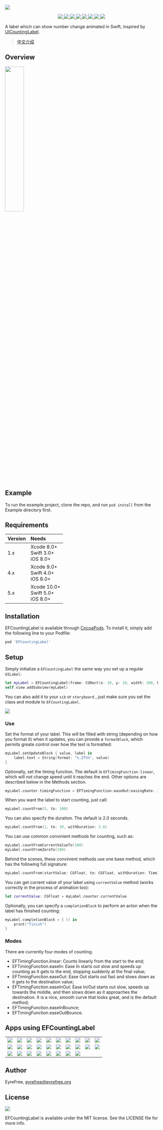 ![](https://raw.githubusercontent.com/EFPrefix/EFCountingLabel/master/Assets/EFCountingLabel.png)

<p align="center">
    <a href="https://travis-ci.org/EFPrefix/EFCountingLabel">
    	<img src="https://img.shields.io/travis/EFPrefix/EFCountingLabel.svg">
    </a>
    <a href="https://cocoapods.org/pods/EFCountingLabel">
    	<img src="https://img.shields.io/cocoapods/v/EFCountingLabel.svg?style=flat">
    </a>
    <a href="https://cocoapods.org/pods/EFCountingLabel">
    	<img src="https://img.shields.io/cocoapods/p/EFCountingLabel.svg?style=flat">
    </a>
    <a href="https://github.com/apple/swift">
    	<img src="https://img.shields.io/badge/language-swift-orange.svg">
    </a>
    <a href="https://raw.githubusercontent.com/EFPrefix/EFCountingLabel/master/LICENSE">
    	<img src="https://img.shields.io/cocoapods/l/EFCountingLabel.svg?style=flat">
    </a>
    <a href="https://twitter.com/EyreFree777">
    	<img src="https://img.shields.io/badge/twitter-@EyreFree777-blue.svg?style=flat">
    </a>
    <a href="https://www.weibo.com/eyrefree777">
    	<img src="https://img.shields.io/badge/weibo-@EyreFree-red.svg?style=flat">
    </a>
    <img src="https://img.shields.io/badge/made%20with-%3C3-orange.svg">
</p>

A label which can show number change animated in Swift, inspired by [UICountingLabel](https://github.com/dataxpress/UICountingLabel).

> [中文介绍](https://github.com/EFPrefix/EFCountingLabel/blob/master/README_CN.md)

## Overview

<img src="https://raw.githubusercontent.com/EFPrefix/EFCountingLabel/master/Assets/example.gif" width = "35%"/>

## Example

To run the example project, clone the repo, and run `pod install` from the Example directory first.

## Requirements

| Version | Needs                                |
|:--------|:-------------------------------------|
| 1.x     | Xcode 8.0+<br>Swift 3.0+<br>iOS 8.0+ |
| 4.x     | Xcode 9.0+<br>Swift 4.0+<br>iOS 8.0+ |
| 5.x     | Xcode 10.0+<br>Swift 5.0+<br>iOS 8.0+ |

## Installation

EFCountingLabel is available through [CocoaPods](https://cocoapods.org). To install
it, simply add the following line to your Podfile:

```ruby
pod 'EFCountingLabel'
```
## Setup

Simply initialize a `EFCountingLabel` the same way you set up a regular `UILabel`:

```swift
let myLabel = EFCountingLabel(frame: CGRect(x: 10, y: 10, width: 200, height: 40))
self.view.addSubview(myLabel)
```

You can also add it to your `xib` or `storyboard` , just make sure you set the class and module to `EFCountingLabel`.

<img src="https://raw.githubusercontent.com/EFPrefix/EFCountingLabel/master/Assets/storyboard.png"/>

### Use

Set the format of your label. This will be filled with string (depending on how you format it) when it updates, you can provide a `formatBlock`, which permits greate control over how the text is formatted:

```swift
myLabel.setUpdateBlock { value, label in
    label.text = String(format: "%.2f%%", value)
}
```

Optionally, set the timing function. The default is `EFTimingFunction.linear`, which will not change speed until it reaches the end. Other options are described below in the Methods section.

```swift
myLabel.counter.timingFunction = EFTimingFunction.easeOut(easingRate: 3)
```

When you want the label to start counting, just call:

```swift
myLabel.countFrom(5, to: 100)
```

You can also specify the duration. The default is 2.0 seconds.

```swift
myLabel.countFrom(1, to: 10, withDuration: 3.0)
```

You can use common convinient methods for counting, such as:

```swift
myLabel.countFromCurrentValueTo(100)
myLabel.countFromZeroTo(100)
```

Behind the scenes, these convinient methods use one base method, which has the following full signature:

```swift
myLabel.countFrom(startValue: CGFloat, to: CGFloat, withDuration: TimeInterval)
```

You can get current value of your label using `currentValue` method (works correctly in the process of animation too):

```swift
let currentValue: CGFloat = myLabel.counter.currentValue
```

Optionally, you can specify a `completionBlock` to perform an acton when the label has finished counting:

```swift
myLabel.completionBlock = { () in
    print("finish")
}
```

### Modes

There are currently four modes of counting.

- EFTimingFunction.linear: Counts linearly from the start to the end;
- EFTimingFunction.easeIn: Ease In starts out slow and speeds up counting as it gets to the end, stopping suddenly at the final value;
- EFTimingFunction.easeOut: Ease Out starts out fast and slows down as it gets to the destination value;
- EFTimingFunction.easeInOut: Ease In/Out starts out slow, speeds up towards the middle, and then slows down as it approaches the destination. It is a nice, smooth curve that looks great, and is the default method;
- EFTimingFunction.easeInBounce;
- EFTimingFunction.easeOutBounce.

## Apps using EFCountingLabel

<table>
  <tr>
    <td>
      <a href='https://www.appsight.io/app/toss-%ED%86%A0%EC%8A%A4' title='토스'>
        <img src='https://d3ixtyf8ei2pcx.cloudfront.net/icons/001/263/485/media/small.png?1530945069'>
      </a>
    </td>
    <td>
      <a href='https://www.appsight.io/app/%EC%87%BC%ED%95%91%EC%9D%84-%EB%9A%9D%EB%94%B1-%ED%8B%B0%EB%AA%AC' title='티몬 - 오늘은 또 어떤 딜?'>
        <img src='https://d3ixtyf8ei2pcx.cloudfront.net/icons/001/286/380/media/small.png?1534301992'>
      </a>
    </td>
    <td>
      <a href='https://www.appsight.io/app/%EB%B1%85%ED%81%AC%EC%83%90%EB%9F%AC%EB%93%9C' title='뱅크샐러드'>
        <img src='https://d3ixtyf8ei2pcx.cloudfront.net/icons/001/282/332/media/small.png?1533591669'>
      </a>
    </td>
    <td>
      <a href='https://www.appsight.io/app/climendo-basic' title='Climendo Basic'>
        <img src='https://d3ixtyf8ei2pcx.cloudfront.net/icons/000/304/533/media/small.png?1481531280'>
      </a>
    </td>
    <td>
      <a href='https://www.appsight.io/app/flights-by-studentuniverse' title='Flights by StudentUniverse'>
        <img src='https://d3ixtyf8ei2pcx.cloudfront.net/icons/001/323/006/media/small.png?1546882044'>
      </a>
    </td>
    <td>
      <a href='https://www.appsight.io/app/get-help-app' title='Get Help App'>
        <img src='https://d3ixtyf8ei2pcx.cloudfront.net/icons/001/142/904/media/small.png?1522690431'>
      </a>
    </td>
    <td>
      <a href='https://www.appsight.io/app/golden-full-adan-%D8%A7%D9%84%D9%85%D8%A4%D8%B0%D9%86-%D8%A7%D9%84%D8%B0%D9%87%D8%A8%D9%8A' title='Golden Full Adan|المؤذن الذهبي'>
        <img src='https://d3ixtyf8ei2pcx.cloudfront.net/icons/001/112/855/media/small.png?1519607778'>
      </a>
    </td>
    <td>
      <a href='https://www.appsight.io/app/hoteltonight' title='HotelTonight - Great Deals on Last Minut'>
        <img src='https://d3ixtyf8ei2pcx.cloudfront.net/icons/000/273/459/media/small.png?1479256441'>
      </a>
    </td>
    <td>
      <a href='https://www.appsight.io/app/how-much-fun-question-game' title='How Much? Fun Question Game!'>
        <img src='https://d3ixtyf8ei2pcx.cloudfront.net/icons/000/733/135/media/small.png?1500948444'>
      </a>
    </td>
    <td>
      <a href='https://www.appsight.io/app/liven' title='Liven - Eat, Pay &amp; Earn'>
        <img src='https://d3ixtyf8ei2pcx.cloudfront.net/icons/001/328/804/media/small.png?1548126411'>
      </a>
    </td>
  </tr>
  <tr>
    <td>
      <a href='https://www.appsight.io/app/nokia-mobile-tribe' title='Nokia mobile Tribe'>
        <img src='https://d3ixtyf8ei2pcx.cloudfront.net/icons/001/365/336/media/small.png?1554343173'>
      </a>
    </td>
    <td>
      <a href='https://www.appsight.io/app/pixel-plex' title='Pixel Plex'>
        <img src='https://d3ixtyf8ei2pcx.cloudfront.net/icons/001/154/867/media/small.png?1523055553'>
      </a>
    </td>
    <td>
      <a href='https://www.appsight.io/app/press-app-sports' title='Press Sports'>
        <img src='https://d3ixtyf8ei2pcx.cloudfront.net/icons/001/342/478/media/small.png?1551806101'>
      </a>
    </td>
    <td>
      <a href='https://www.appsight.io/app/pro-football-quiz' title='Pro Football Quiz'>
        <img src='https://d3ixtyf8ei2pcx.cloudfront.net/icons/001/352/466/media/small.png?1552411434'>
      </a>
    </td>
    <td>
      <a href='https://www.appsight.io/app/quigle' title='Quigle - Feud for Google'>
        <img src='https://d3ixtyf8ei2pcx.cloudfront.net/icons/001/164/030/media/small.png?1523391205'>
      </a>
    </td>
    <td>
      <a href='https://www.appsight.io/app/santander' title='Santander'>
        <img src='https://d3ixtyf8ei2pcx.cloudfront.net/icons/001/352/254/media/small.png?1552404876'>
      </a>
    </td>
    <td>
      <a href='https://www.appsight.io/app/shapeapp-just-shape-it' title='ShapeApp — Just shape it!'>
        <img src='https://d3ixtyf8ei2pcx.cloudfront.net/icons/001/103/691/media/small.png?1519090064'>
      </a>
    </td>
    <td>
      <a href='https://www.appsight.io/app/skl-united' title='SKL United'>
        <img src='https://d3ixtyf8ei2pcx.cloudfront.net/icons/001/174/614/media/small.png?1523680530'>
      </a>
    </td>
    <td>
      <a href='https://www.appsight.io/app/sports-fan-quiz' title='Sports Fan Quiz'>
        <img src='https://d3ixtyf8ei2pcx.cloudfront.net/icons/001/366/043/media/small.png?1554388634'>
      </a>
    </td>
    <td>
      <a href='https://www.appsight.io/app/subway-app' title='SUBWAY®'>
        <img src='https://d3ixtyf8ei2pcx.cloudfront.net/icons/001/266/262/media/small.png?1531077961'>
      </a>
    </td>
  </tr>
  <tr>
    <td>
      <a href='https://www.appsight.io/app/swiftshift' title='SwiftShift'>
        <img src='https://d3ixtyf8ei2pcx.cloudfront.net/icons/001/308/688/media/small.png?1537899006'>
      </a>
    </td>
    <td>
      <a href='https://www.appsight.io/app/that-s-right-gameshow' title='That's Right Live Gameshow'>
        <img src='https://d3ixtyf8ei2pcx.cloudfront.net/icons/001/288/204/media/small.png?1534618310'>
      </a>
    </td>
    <td>
      <a href='https://www.appsight.io/app/808425' title='Turbo: Scores-Income &amp; Credit'>
        <img src='https://d3ixtyf8ei2pcx.cloudfront.net/icons/001/127/464/media/small.png?1521057782'>
      </a>
    </td>
    <td>
      <a href='https://www.appsight.io/app/unmute' title='Unmute - Live Talk Shows'>
        <img src='https://d3ixtyf8ei2pcx.cloudfront.net/icons/000/517/671/media/small.png?1490936474'>
      </a>
    </td>
    <td>
      <a href='https://www.appsight.io/app/%D9%83%D8%A7%D8%B4%D9%81-%D8%B3%D8%A7%D9%87%D8%B1' title='كاشف ساهر'>
        <img src='https://d3ixtyf8ei2pcx.cloudfront.net/icons/001/304/894/media/small.png?1537424006'>
      </a>
    </td>
    <td>
      <a href='https://www.appsight.io/app/%E5%8D%81%E7%82%B9%E8%AF%BB%E4%B9%A6-%E6%9C%89%E5%A3%B0%E5%90%AC%E4%B9%A6%E9%98%85%E8%AF%BB%E5%9B%BE%E4%B9%A6%E9%A6%86' title='十点读书 - 有声听书精品课程'>
        <img src='https://d3ixtyf8ei2pcx.cloudfront.net/icons/001/334/858/media/small.png?1550728341'>
      </a>
    </td>
    <td>
      <a href='https://www.appsight.io/app/%E8%87%BA%E7%81%A3%E8%B6%85%E5%A8%81%E7%9A%84' title='臺灣超威的'>
        <img src='https://d3ixtyf8ei2pcx.cloudfront.net/icons/001/251/232/media/small.png?1530205300'>
      </a>
    </td>
    <td>
      <a href='https://www.appsight.io/app/piano-rush' title='Piano Rush - Piano Games'>
        <img src='https://d3ixtyf8ei2pcx.cloudfront.net/icons/001/372/226/media/small.png?1555017024'>
      </a>
    </td>
  </tr>
</table>

## Author

EyreFree, eyrefree@eyrefree.org

## License

![](https://upload.wikimedia.org/wikipedia/commons/thumb/f/f8/License_icon-mit-88x31-2.svg/128px-License_icon-mit-88x31-2.svg.png)

EFCountingLabel is available under the MIT license. See the LICENSE file for more info.
